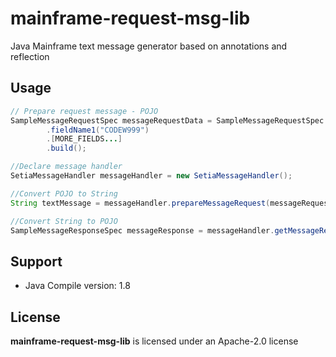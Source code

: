 # mainframe-request-msg-lib
Java Mainframe text message generator based on annotations and reflection

## Usage
```java
// Prepare request message - POJO
SampleMessageRequestSpec messageRequestData = SampleMessageRequestSpec.builder()
        .fieldName1("CODEW999")
        .[MORE_FIELDS...]
        .build();

//Declare message handler
SetiaMessageHandler messageHandler = new SetiaMessageHandler();

//Convert POJO to String
String textMessage = messageHandler.prepareMessageRequest(messageRequestData);

//Convert String to POJO
SampleMessageResponseSpec messageResponse = messageHandler.getMessageResponse(textMessage, SampleMessageResponseSpec.class);
```

## Support
+ Java Compile version: 1.8

## License
__mainframe-request-msg-lib__ is licensed under an Apache-2.0 license